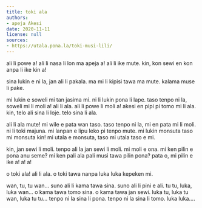 ```yaml
---
title: toki ala
authors:
- apeja Akesi
date: 2020-11-11
license: null
sources:
- https://utala.pona.la/toki-musi-lili/
---
```


ali li powe a! ali li nasa li lon ma apeja a! ali li ike mute. kin, kon sewi en kon anpa li ike kin a!

sina lukin e ni la, jan ali li pakala. ma mi li kipisi tawa ma mute. kalama muse li pake.

mi lukin e soweli mi tan jasima mi. ni li lukin pona li lape. taso tenpo ni la, soweli mi li moli a! ali li ala. ali li powe li moli a! akesi en pipi pi tomo mi li ala. kin, telo ali sina li loje. telo sina li ala.

ali li ala mute! mi wile e pata wan taso. taso tenpo ni la, mi en pata mi li moli. ni li toki majuna. mi lanpan e lipu leko pi tenpo mute. mi lukin monsuta taso mi monsuta kin! mi utala e monsuta, taso mi utala taso e mi.

kin, jan sewi li moli. tenpo ali la jan sewi li moli. mi moli e ona. mi ken pilin e pona anu seme? mi ken pali ala pali musi tawa pilin pona? pata o, mi pilin e ike a! a! a!

o toki ala! ali li ala. o toki tawa nanpa luka luka kepeken mi.

wan, tu, tu wan… suno ali li kama tawa sina. suno ali li pini e ali. tu tu, luka, luka wan… o kama tawa tomo sina. o kama tawa jan sewi. luka tu, luka tu wan, luka tu tu… tenpo ni la sina li pona. tenpo ni la sina li tomo. luka luka….